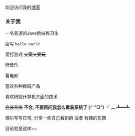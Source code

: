 欢迎访问我的[博客](https://halo.chencd97.com:8443/)

### 关于我

一名普通的Java后端练习生

会写 `hello world`

爱打游戏 ~~又菜又爱玩~~

听音乐

看电影

喜欢各种数码产品

喜欢研究计算机方面的技术

~~会装系统~~ **不会, 不要再问我怎么重装系统了 (╯°□°）╯︵ ┻━┻**

偶尔写写日常, 分享一些自己看到的 或者 有趣的东西

目前就是这样~~
